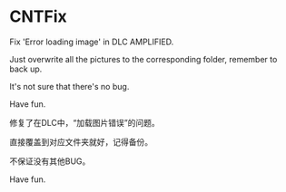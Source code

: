 # CNTFix
Fix 'Error loading image' in DLC AMPLIFIED.

Just overwrite all the pictures to the corresponding folder, remember to back up.

It's not sure that there's no bug.

Have fun.

修复了在DLC中，“加载图片错误”的问题。

直接覆盖到对应文件夹就好，记得备份。

不保证没有其他BUG。

Have fun.
